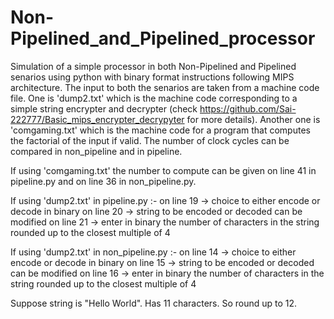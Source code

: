 # Non-Pipelined_and_Pipelined_processor
 Simulation of a simple processor in both Non-Pipelined and Pipelined senarios using python with binary format instructions following MIPS architecture. The input to both the senarios are taken from a machine code file. One is 'dump2.txt' which is the machine code corresponding to a simple string encrypter and decrypter (check https://github.com/Sai-222777/Basic_mips_encrypter_decrypyter for more details). Another one is 'comgaming.txt' which is the machine code for a program that computes the factorial of the input if valid. The number of clock cycles can be compared in non_pipeline and in pipeline. 


 If using 'comgaming.txt' the number to compute can be given on line 41 in pipeline.py and on line 36 in non_pipeline.py.

 If using 'dump2.txt' in pipeline.py :-
                                        on line 19 -> choice to either encode or decode in binary
                                        on line 20 -> string to be encoded or decoded can be modified
                                        on line 21 -> enter in binary the number of characters in the string
                                                      rounded up to the closest multiple of 4

 If using 'dump2.txt' in non_pipeline.py :-
                                        on line 14 -> choice to either encode or decode in binary
                                        on line 15 -> string to be encoded or decoded can be modified
                                        on line 16 -> enter in binary the number of characters in the string
                                                      rounded up to the closest multiple of 4

Suppose string is "Hello World". Has 11 characters. So round up to 12.



